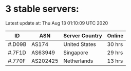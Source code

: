 # 3 stable servers:

Latest update at: Thu Aug 13 01:10:09 UTC 2020

| ID | ASN | Server Country | Online |
| -- | --- | -------------- | ------ |
| #.D09B | AS174 | United States | 30 hrs |
| #.7F1D | AS63949 | Singapore | 29 hrs |
| #.770F | AS202425 | Netherlands | 13 hrs |

